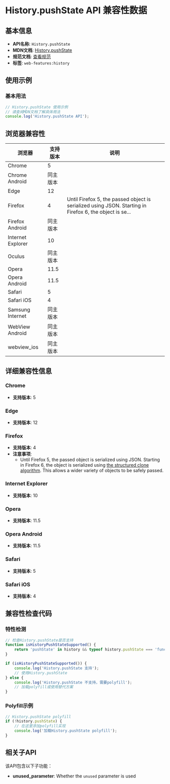 # History.pushState API 兼容性数据

## 基本信息

- **API名称**: `History.pushState`
- **MDN文档**: [History.pushState](https://developer.mozilla.org/docs/Web/API/History/pushState)
- **规范文档**: [查看规范](https://html.spec.whatwg.org/multipage/nav-history-apis.html#dom-history-pushstate-dev)
- **标签**: `web-features:history`

## 使用示例

### 基本用法

```javascript
// History.pushState 使用示例
// 请查阅MDN文档了解具体用法
console.log('History.pushState API');
```

## 浏览器兼容性

| 浏览器 | 支持版本 | 说明 |
|--------|----------|------|
| Chrome | 5 |  |
| Chrome Android | 同主版本 |  |
| Edge | 12 |  |
| Firefox | 4 | Until Firefox 5, the passed object is serialized using JSON. Starting in Firefox 6, the object is se... |
| Firefox Android | 同主版本 |  |
| Internet Explorer | 10 |  |
| Oculus | 同主版本 |  |
| Opera | 11.5 |  |
| Opera Android | 11.5 |  |
| Safari | 5 |  |
| Safari iOS | 4 |  |
| Samsung Internet | 同主版本 |  |
| WebView Android | 同主版本 |  |
| webview_ios | 同主版本 |  |

## 详细兼容性信息

### Chrome

- **支持版本**: 5

### Edge

- **支持版本**: 12

### Firefox

- **支持版本**: 4
- **注意事项**:
  - Until Firefox 5, the passed object is serialized using JSON. Starting in Firefox 6, the object is serialized using [the structured clone algorithm](https://developer.mozilla.org/docs/DOM/The_structured_clone_algorithm). This allows a wider variety of objects to be safely passed.

### Internet Explorer

- **支持版本**: 10

### Opera

- **支持版本**: 11.5

### Opera Android

- **支持版本**: 11.5

### Safari

- **支持版本**: 5

### Safari iOS

- **支持版本**: 4

## 兼容性检查代码

### 特性检测

```javascript
// 检查History.pushState是否支持
function isHistoryPushStateSupported() {
    return 'pushState' in history && typeof history.pushState === 'function';
}

if (isHistoryPushStateSupported()) {
    console.log('History.pushState 支持');
    // 使用History.pushState
} else {
    console.log('History.pushState 不支持，需要polyfill');
    // 加载polyfill或使用替代方案
}
```

### Polyfill示例

```javascript
// History.pushState polyfill
if (!history.pushState) {
    // 在这里添加polyfill实现
    console.log('加载History.pushState polyfill');
}
```

## 相关子API

该API包含以下子功能：

- **unused_parameter**: Whether the `unused` parameter is used


